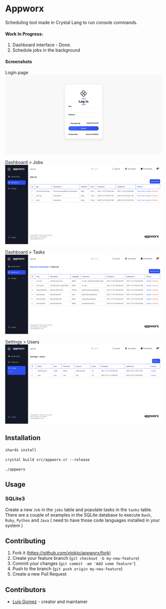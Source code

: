 # Appworx

Scheduling tool made in Crystal Lang to run console commands.
#### Work In Progress:
1. Dashboard interface - Done.
2. Schedule jobs in the background

#### Screenshots

Login page
![Login](screenshots/login.png)

Dashboard > Jobs
![Jobs](screenshots/jobs.png)

Dashboard > Tasks
![Tasks](screenshots/tasks.png)

Settings > Users
![Users](screenshots/users.png)


## Installation

```shards install```

```crystal build src/appworx.cr --release```

```./appworx```


## Usage

### SQLite3
Create a new `Job` in the `jobs` table and populate tasks in the `tasks` table. There are a couple of examples in the SQLite database to execute `Bash`, `Ruby`, `Python` and `Java` ( need to have those code languages installed in your system )

## Contributing

1. Fork it (<https://github.com/xtokio/appworx/fork>)
2. Create your feature branch (`git checkout -b my-new-feature`)
3. Commit your changes (`git commit -am 'Add some feature'`)
4. Push to the branch (`git push origin my-new-feature`)
5. Create a new Pull Request

## Contributors

- [Luis Gomez](https://github.com/xtokio) - creator and maintainer
